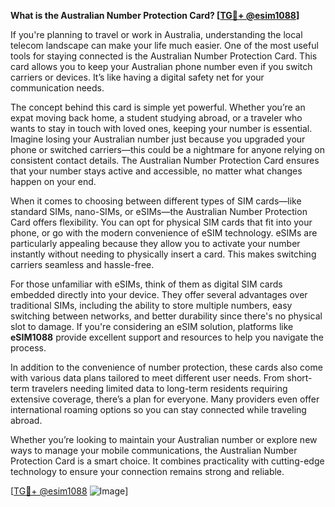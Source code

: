 **What is the Australian Number Protection Card? [[TG💪+ @esim1088](https://t.me/s/esim1088)]**

If you're planning to travel or work in Australia, understanding the local telecom landscape can make your life much easier. One of the most useful tools for staying connected is the Australian Number Protection Card. This card allows you to keep your Australian phone number even if you switch carriers or devices. It’s like having a digital safety net for your communication needs.

The concept behind this card is simple yet powerful. Whether you’re an expat moving back home, a student studying abroad, or a traveler who wants to stay in touch with loved ones, keeping your number is essential. Imagine losing your Australian number just because you upgraded your phone or switched carriers—this could be a nightmare for anyone relying on consistent contact details. The Australian Number Protection Card ensures that your number stays active and accessible, no matter what changes happen on your end.

When it comes to choosing between different types of SIM cards—like standard SIMs, nano-SIMs, or eSIMs—the Australian Number Protection Card offers flexibility. You can opt for physical SIM cards that fit into your phone, or go with the modern convenience of eSIM technology. eSIMs are particularly appealing because they allow you to activate your number instantly without needing to physically insert a card. This makes switching carriers seamless and hassle-free.

For those unfamiliar with eSIMs, think of them as digital SIM cards embedded directly into your device. They offer several advantages over traditional SIMs, including the ability to store multiple numbers, easy switching between networks, and better durability since there's no physical slot to damage. If you're considering an eSIM solution, platforms like **eSIM1088** provide excellent support and resources to help you navigate the process.

In addition to the convenience of number protection, these cards also come with various data plans tailored to meet different user needs. From short-term travelers needing limited data to long-term residents requiring extensive coverage, there’s a plan for everyone. Many providers even offer international roaming options so you can stay connected while traveling abroad.

Whether you’re looking to maintain your Australian number or explore new ways to manage your mobile communications, the Australian Number Protection Card is a smart choice. It combines practicality with cutting-edge technology to ensure your connection remains strong and reliable. 

[[TG💪+ @esim1088](https://t.me/s/esim1088) ![Image](https://i.postimg.cc/Y0z9fWf4/image.png)]